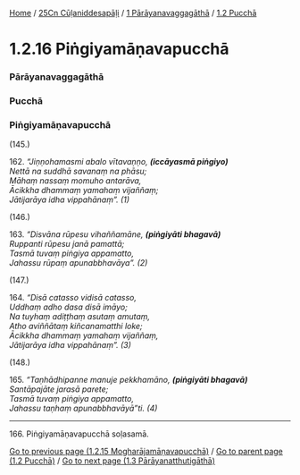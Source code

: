 
[Home](/) / [25Cn Cūḷaniddesapāḷi](../../../25Cn.md) / [1 Pārāyanavaggagāthā](../../1.md) / [1.2 Pucchā](../1.2.md)

# 1.2.16 Piṅgiyamāṇavapucchā

### Pārāyanavaggagāthā

### Pucchā

### Piṅgiyamāṇavapucchā

(145.)

162\. _“Jiṇṇohamasmi abalo vītavaṇṇo, __(iccāyasmā piṅgiyo)___  
_Nettā na suddhā savanaṃ na phāsu;_  
_Māhaṃ nassaṃ momuho antarāva,_  
_Ācikkha dhammaṃ yamahaṃ vijaññaṃ;_  
_Jātijarāya idha vippahānaṃ”. (1)_  


(146.)

163\. _“Disvāna rūpesu vihaññamāne, __(piṅgiyāti bhagavā)___  
_Ruppanti rūpesu janā pamattā;_  
_Tasmā tuvaṃ piṅgiya appamatto,_  
_Jahassu rūpaṃ apunabbhavāya”. (2)_  


(147.)

164\. _“Disā catasso vidisā catasso,_  
_Uddhaṃ adho dasa disā imāyo;_  
_Na tuyhaṃ adiṭṭhaṃ asutaṃ amutaṃ,_  
_Atho aviññātaṃ kiñcanamatthi loke;_  
_Ācikkha dhammaṃ yamahaṃ vijaññaṃ,_  
_Jātijarāya idha vippahānaṃ”. (3)_  


(148.)

165\. _“Taṇhādhipanne manuje pekkhamāno, __(piṅgiyāti bhagavā)___  
_Santāpajāte jarasā parete;_  
_Tasmā tuvaṃ piṅgiya appamatto,_  
_Jahassu taṇhaṃ apunabbhavāyā”ti. (4)_  


---

166\. Piṅgiyamāṇavapucchā soḷasamā.



[Go to previous page (1.2.15 Mogharājamāṇavapucchā)](1.2.15.md) / [Go to parent page (1.2 Pucchā)](../1.2.md) / [Go to next page (1.3 Pārāyanatthutigāthā)](../1.3.md)


